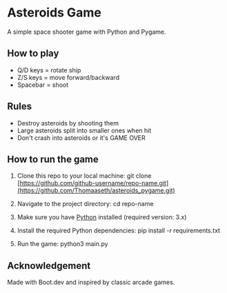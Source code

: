 # Asteroids Game

A simple space shooter game with Python and Pygame.

## How to play

- Q/D keys = rotate ship
- Z/S keys = move forward/backward
- Spacebar = shoot

## Rules

- Destroy asteroids by shooting them
- Large asteroids split into smaller ones when hit
- Don't crash into asteroids or it's GAME OVER

## How to run the game

1. Clone this repo to your local machine:
git clone [https://github.com/github-username/repo-name.git](https://github.com/Thomaaseth/asteroids_pygame.git)

2. Navigate to the project directory: 
cd repo-name

3. Make sure you have [Python](https://www.python.org/downloads/) installed (required version: 3.x)

4. Install the required Python dependencies:
pip install -r requirements.txt

5. Run the game: 
python3 main.py

## Acknowledgement

Made with Boot.dev and inspired by classic arcade games.

